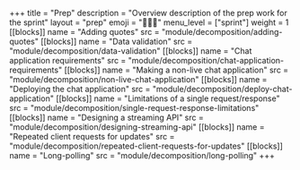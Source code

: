 +++
title = "Prep"
description = "Overview description of the prep work for the sprint"
layout = "prep"
emoji = "🧑🏾‍💻"
menu_level = ["sprint"]
weight = 1
[[blocks]]
name = "Adding quotes"
src = "module/decomposition/adding-quotes"
[[blocks]]
name = "Data validation"
src = "module/decomposition/data-validation"
[[blocks]]
name = "Chat application requirements"
src = "module/decomposition/chat-application-requirements"
[[blocks]]
name = "Making a non-live chat application"
src = "module/decomposition/non-live-chat-application"
[[blocks]]
name = "Deploying the chat application"
src = "module/decomposition/deploy-chat-application"
[[blocks]]
name = "Limitations of a single request/response"
src = "module/decomposition/single-request-response-limitations"
[[blocks]]
name = "Designing a streaming API"
src = "module/decomposition/designing-streaming-api"
[[blocks]]
name = "Repeated client requests for updates"
src = "module/decomposition/repeated-client-requests-for-updates"
[[blocks]]
name = "Long-polling"
src = "module/decomposition/long-polling"
+++

